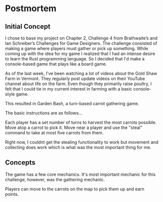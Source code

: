 # Postmortem

## Initial Concept 
I chose to base my project on Chapter 2, Challenge 4 from Brathwaite’s and Ian Schreiber’s Challenges for Game Designers. The challenge consisted of making a game where players must gather or pick up something. While coming up with the idea for my game I realized that I had an intense desire to learn the Rust programming language. So I decided that I'd make a console-based game that plays like a board game.

As of the last week, I've been watching a lot of videos about the Gold Shaw Farm in Vermont. They regularly post update videos on their YouTube channel about life on the farm. Even though they primarily raise poultry, I felt that I could tie in my current interest in farming with a basic console-style game.

This resulted in Garden Bash, a turn-based carrot gathering game.

The basic instructions are as follows...

Each player has a set number of turns to harvest the most carrots possible. Move atop a carrot to pick it. Move near a player and use the "steal" command to take at most five carrots from them.

Right now, I couldnt get the stealing functionality to work but movement and collecting does work which is what was the most important thing for me.

## Concepts
The game has a few core mechanics. It's most important mechanic for this challenge, however, was the gathering mechanic.

Players can move to the carrots on the map to pick them up and earn points.

